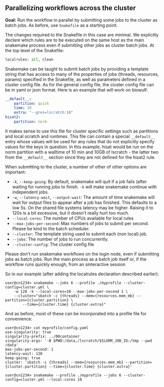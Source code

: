 ## Parallelizing workflows across the cluster

**Goal:** Run the workflow in parallel by submitting some jobs to the cluster as batch jobs. As before,
use `Snakefile` as a starting point.

The changes required to the Snakefile in this case are minimal. We explicitly declare which rules
are to be executed on the same host as the main snakemake process even if submitting other jobs as
cluster batch jobs. At the top level of the Snakefile:

```python
localrules: all, clean
```

Snakemake can be taught to submit batch jobs by providing a template string that has access to
many of the properties of jobs (threads, resources, params) specified in the Snakefile, as well
as parameters defined in a cluster config file.  As for the general config file, the cluster
config file can be in yaml or json format. Here is an example that will work on biowulf:

```yaml
__default__:
    partition: quick
    time: 10
    extra: "--gres=lscratch:10"
hisat2:
    partition: norm
```

It makes sense to use this file for cluster specific settings such as partitions and local
scratch and runtimes. This file can contain a special `__default__` entry whose values will
be used for any rules that do not explicitly specify values for the keys in question. In this
example, hisat would be run on the norm partition with a walltime of 10 min and 10GB of
lscratch - the latter two from the `__default__` section since they are not defined for the
hisat2 rule.

When submitting to the cluster, a number of other of other options are important:

  - `-k`, `--keep-going`: By default, snakemake will quit if a job fails (after waiting
    for running jobs to finish. `-k` will make snakemake continue with independent jobs.
  - `-w`, `--latency-wait`, `--output-wait`: The amount of time snakemake will wait for
    output files to appear after a job has finished. This defaults to a low 5s. On the
    shared file systems latency may be higher. Raising it to 120s is a bit excessive, but
    it doesn't really hurt too much.
  - `--local-cores`: The number of CPUs available for local rules
  - `--max-jobs-per-second`: Max numbers of jobs to submit per second. Please be kind
    to the batch scheduler.
  - `--cluster`: The template string used to submit each (non local) job.
  - `--jobs`: The number of jobs to run concurrently.
  - `--cluster-config`: The cluster config file

<div style="background-color=FFFACD;">Please don't run snakemake workflows
on the login node, even if submitting jobs as batch jobs. Run the main process as a 
batch job itself or, if the workflow runs quickly enough, from an sinteractive
session</div>

So in our example (after adding the localrules declaration described earlier):

```console
user@cn1234> snakemake --jobs 6 --profile ./myprofile --cluster-config=cluster.yml \
    -w 120 -k --local-cores=10 --max-jobs-per-second 1 \
    --cluster="sbatch -c {threads} --mem={resources.mem_mb} --partition={cluster.partition} \
        --time={cluster.time} {cluster.extra}"
```


And as before, most of these can be incorporated into a profile file for convenience:
```console
user@cn1234> cat myprofile/config.yaml
use-singularity: true
singularity-prefix: ../00container
singularity-args: '-B $PWD:/data,/lscratch/$SLURM_JOB_ID:/tmp --pwd /data'
max-jobs-per-second: 1
latency-wait: 120
keep-going: true
cluster: 'sbatch -c {threads} --mem={resources.mem_mb} --partition={cluster.partition} --time={cluster.time} {cluster.extra}'

user@cn1234> snakemake --profile ./myprofile --jobs 6 --cluster-config=cluster.yml --local-cores 10
```
